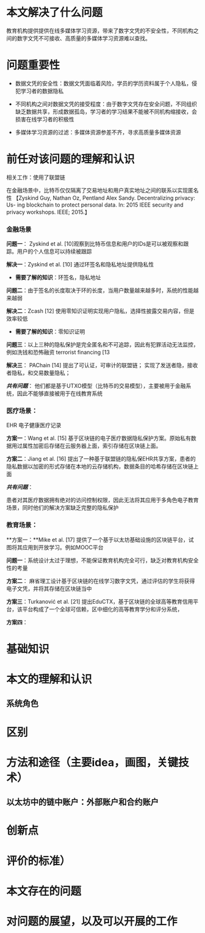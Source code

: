 

# 本文解决了什么问题

教育机构提供提供在线多媒体学习资源，带来了数字文凭的不安全性，不同机构之间的数字文凭不可接收、高质量的多媒体学习资源难以查找。

# 问题重要性

- 数据文凭的安全性：数据文凭面临着风险，学员的学历资料属于个人隐私，侵犯学习者的数据隐私

- 不同机构之间对数据文凭的接受程度：由于数字文凭存在安全问题，不同组织缺乏数据共享，形成数据孤岛，学习者的学习结果不能被不同机构缩接收，会损害在线学习者的积极性
- 多媒体学习资源的过滤：多媒体资源参差不齐，寻求高质量多媒体资源

# 前任对该问题的理解和认识

相关工作：使用了联盟链

在金融场景中，比特币仅仅隔离了交易地址和用户真实地址之间的联系以实现匿名性 【Zyskind Guy, Nathan Oz, Pentland Alex Sandy. Decentralizing privacy: Us-
ing blockchain to protect personal data. In: 2015 IEEE security and privacy
workshops. IEEE; 2015.】



### 金融场景

 **问题一**： Zyskind et al. [10]观察到比特币信息和用户的IDs是可以被观察和跟踪。用户的个人信息可以持续被跟踪

 **解决一**：Zyskind et al. [10]  通过环签名和隐私地址提供隐私性

- **需要了解的知识**：环签名，隐私地址



**问题二**：由于签名的长度取决于环的长度，当用户数量越来越多时，系统的性能越来越弱

**解决二**：Zcash [12] 使用零知识证明实现用户隐私，选择性披露交易内容，但是效率较低

- **需要了解的知识**：零知识证明

**问题三**：以上三种的隐私保护是完全匿名和不可追踪，因此有犯罪活动无法监控，例如洗钱和恐怖融资  terrorist financing [13

**解决三**：    PAChain [14] 提出了可认证，可审计的联盟链； 实现了发送者隐，接收者隐私，和交易数量隐私；



***共有问题***：  他们都是基于UTXO模型（比特币的交易模型），主要被用于金融系统，因此不能够直接被用于在线教育系统



### 医疗场景：

EHR 电子健康医疗记录

**方案一**：Wang et al. [15]  基于区块链的电子医疗数据隐私保护方案。原始私有数据用过属性加密后存储在云服务器上面，索引存储在区块链上面。

**方案二**：Jiang et al. [16]  提出了一种基于联盟链的隐私保EHR共享方案，患者的隐私数据以加密的形式存储在本地的云存储机构，数据条目的哈希存储在区块链上面

***共有问题***：

患者对其医疗数据拥有绝对的访问控制权限，因此无法将其应用于多角色电子教育场景，同时他们的解决方案缺乏完整的隐私保护



### 教育场景：

**方案一：**Mike et al. [17] 提供了一个基于以太坊基础设施的区块链平台，试图将其应用到开放学习。例如MOOC平台

**问题一**：系统设计太过于理想，不能保证教育机构完全可行，缺乏对教育机构安全性的考量



**方案二**： 麻省理工设计基于区块链的在线学习数字文凭，通过评估的学生将获得电子文凭，并将其存储在区块链当中

**方案三**：Turkanović et al. [21]  提出EduCTX，基于区块链的全球高等教育信用平台，该平台构成了一个全球可信赖，区中细化的高等教育学分和评分系统，

**方案四**：

# 基础知识



# 本文的理解和认识



## 系统角色



# 区别

# 



# 方法和途径（主要idea，画图，关键技术）







## 以太坊中的链中账户：外部账户和合约账户





# 创新点

# 评价的标准）



# 本文存在的问题



# 对问题的展望，以及可以开展的工作

